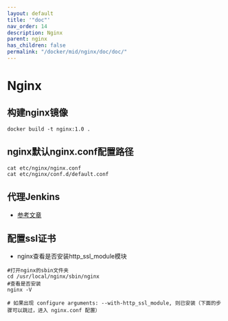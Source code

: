 ```yaml
---
layout: default
title: '"doc"'
nav_order: 14
description: Nginx
parent: nginx
has_children: false
permalink: "/docker/mid/nginx/doc/doc/"
---
```


# Nginx

## 构建nginx镜像

```shell
docker build -t nginx:1.0 .
```

## nginx默认nginx.conf配置路径

```shell
cat etc/nginx/nginx.conf
cat etc/nginx/conf.d/default.conf
```

## 代理Jenkins

- [参考文章](http://t.csdn.cn/CUODV)

## 配置ssl证书

- nginx查看是否安装http_ssl_module模块

```shell
#打开nginx的sbin文件夹
cd /usr/local/nginx/sbin/nginx
#查看是否安装
nginx -V

# 如果出现 configure arguments: --with-http_ssl_module, 则已安装（下面的步骤可以跳过，进入 nginx.conf 配置）

```
